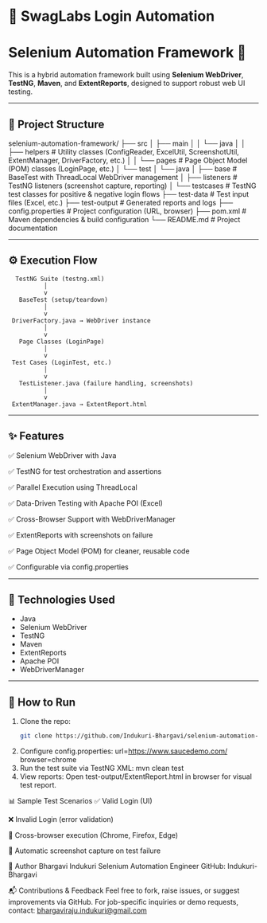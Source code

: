 # 🔐 SwagLabs Login Automation

# Selenium Automation Framework 🚀

This is a hybrid automation framework built using **Selenium WebDriver**, **TestNG**, **Maven**, and **ExtentReports**, designed to support robust web UI testing.

---

## 📁 Project Structure

selenium-automation-framework/
├── src
│   ├── main
│   │   └── java
│   │       ├── helpers        # Utility classes (ConfigReader, ExcelUtil, ScreenshotUtil, ExtentManager, DriverFactory, etc.)
│   │       └── pages          # Page Object Model (POM) classes (LoginPage, etc.)
│   └── test
│       └── java
│           ├── base           # BaseTest with ThreadLocal WebDriver management
│           ├── listeners      # TestNG listeners (screenshot capture, reporting)
│           └── testcases      # TestNG test classes for positive & negative login flows
├── test-data                  # Test input files (Excel, etc.)
├── test-output                # Generated reports and logs
├── config.properties          # Project configuration (URL, browser)
├── pom.xml                    # Maven dependencies & build configuration
└── README.md                  # Project documentation

---

## ⚙️ Execution Flow

      TestNG Suite (testng.xml)
              │
              v
       BaseTest (setup/teardown)
              │
              v
     DriverFactory.java → WebDriver instance
              │
              v
       Page Classes (LoginPage)
              │
              v
     Test Cases (LoginTest, etc.)
              │
              v
       TestListener.java (failure handling, screenshots)
              │
              v
     ExtentManager.java → ExtentReport.html

---

## ✨ Features

✅ Selenium WebDriver with Java

✅ TestNG for test orchestration and assertions

✅ Parallel Execution using ThreadLocal<WebDriver>

✅ Data-Driven Testing with Apache POI (Excel)

✅ Cross-Browser Support with WebDriverManager

✅ ExtentReports with screenshots on failure

✅ Page Object Model (POM) for cleaner, reusable code

✅ Configurable via config.properties

---

## 🔧 Technologies Used

- Java
- Selenium WebDriver
- TestNG
- Maven
- ExtentReports
- Apache POI
- WebDriverManager

---

## 📄 How to Run

1. Clone the repo:
   ```bash
   git clone https://github.com/Indukuri-Bhargavi/selenium-automation-framework.git
2. Configure config.properties:
	url=https://www.saucedemo.com/
	browser=chrome
3. Run the test suite via TestNG XML:
	mvn clean test
4. View reports:
	Open test-output/ExtentReport.html in browser for visual test report.



📊 Sample Test Scenarios
✅ Valid Login (UI)

❌ Invalid Login (error validation)

🔄 Cross-browser execution (Chrome, Firefox, Edge)

📸 Automatic screenshot capture on test failure


📌 Author
Bhargavi Indukuri
Selenium Automation Engineer
GitHub: Indukuri-Bhargavi

📬 Contributions & Feedback
Feel free to fork, raise issues, or suggest improvements via GitHub.
For job-specific inquiries or demo requests, contact: bhargaviraju.indukuri@gmail.com
